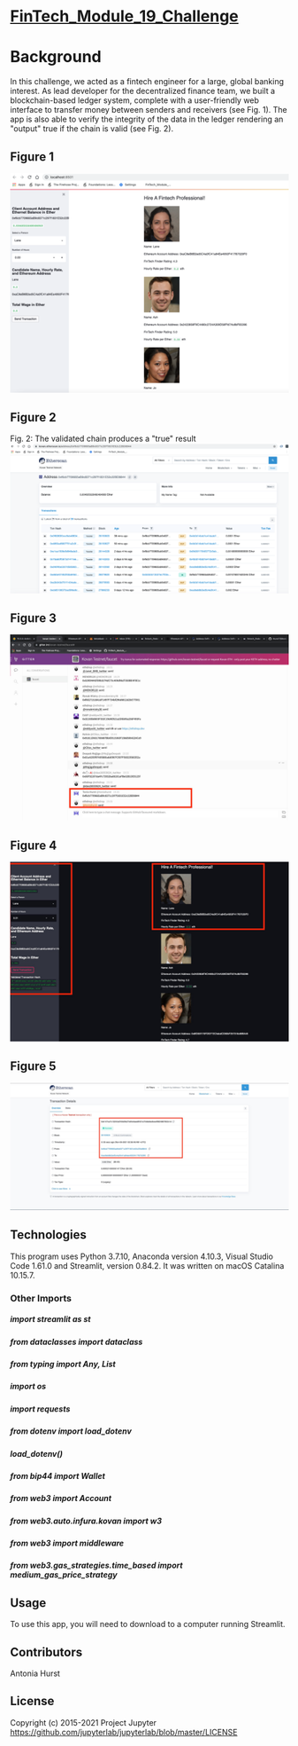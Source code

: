 # [FinTech_Module_19_Challenge](https://github.com/toniahurst/FinTech_Module_19_Challenge)

# Background

In this challenge, we acted as a fintech engineer for a large, global banking interest. As lead developer for the decentralized finance team, we built a blockchain-based ledger system, complete with a user-friendly web interface to transfer money between senders and receivers (see Fig. 1). The app is also able to verify the integrity of the data in the ledger rendering an "output" true if the chain is valid (see Fig. 2).


## Figure 1

![Fig 1 - ](https://github.com/toniahurst/FinTech_Module_19_Challenge/blob/main/images/Figure-1.png)

## Figure 2
Fig. 2: The validated chain produces a "true" result
![Fig 2 - ](https://github.com/toniahurst/FinTech_Module_19_Challenge/blob/main/images/Figure-2.png)

## Figure 3
![Fig 3 - ](https://github.com/toniahurst/FinTech_Module_19_Challenge/blob/main/images/Figure-3.jpeg)

## Figure 4
![Fig 4 - ](https://github.com/toniahurst/FinTech_Module_19_Challenge/blob/main/images/Figure-4.jpeg)

## Figure 5
![Fig 5 - ](https://github.com/toniahurst/FinTech_Module_19_Challenge/blob/main/images/Figure-5.jpeg)


## Technologies

This program uses Python 3.7.10, Anaconda version 4.10.3, Visual Studio Code 1.61.0 and Streamlit, version 0.84.2. It was written on macOS Catalina 10.15.7.

### Other Imports
##### import streamlit as st
##### from dataclasses import dataclass
##### from typing import Any, List
##### import os
##### import requests
##### from dotenv import load_dotenv
##### load_dotenv()
##### from bip44 import Wallet
##### from web3 import Account
##### from web3.auto.infura.kovan import w3
##### from web3 import middleware
##### from web3.gas_strategies.time_based import medium_gas_price_strategy

## Usage
To use this app, you will need to download to a computer running Streamlit. 

## Contributors

Antonia Hurst

## License
Copyright (c) 2015-2021 Project Jupyter https://github.com/jupyterlab/jupyterlab/blob/master/LICENSE



